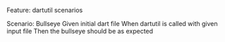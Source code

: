 Feature: dartutil scenarios

Scenario: Bullseye
Given initial dart file
When dartutil is called with given input file
Then the bullseye should be as expected
